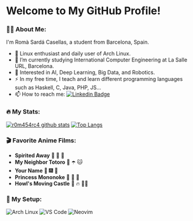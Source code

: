 # Welcome to My GitHub Profile!

### :man_technologist: About Me:

I'm Romà Sardá Casellas, a student from Barcelona, Spain.

- :penguin: Linux enthusiast and daily user of Arch Linux.
- :telescope: I’m currently studying International Computer Engineering at La Salle URL, Barcelona.
- :seedling: Interested in AI, Deep Learning, Big Data, and Robotics.
- :zap: In my free time, I teach and learn different programming languages such as Haskell, C, Java, PHP, JS...
- :mailbox: How to reach me: [![Linkedin Badge](https://img.shields.io/badge/-romasarca-blue?style=flat&logo=Linkedin&logoColor=white)](https://www.linkedin.com/in/romasarca/)

### :fire: My Stats:

[![r0m454rc4 github stats](https://github-readme-stats.vercel.app/api?username=r0m454rc4&theme=onedark&show_icons=true)](https://github.com/anuraghazra/github-readme-stats) 
[![Top Langs](https://github-readme-stats.vercel.app/api/top-langs/?username=r0m454rc4&layout=compact&theme=onedark&hide=html,css)](https://github.com/anuraghazra/github-readme-stats)

### :clapper: Favorite Anime Films:

- **Spirited Away** :pig: :dragon: :rainbow:
- **My Neighbor Totoro** :girl: :open_umbrella: :cat:
- **Your Name** :stars: :fireworks: :purple_heart:
- **Princess Mononoke** :evergreen_tree: :crown: :wolf:
- **Howl's Moving Castle** :european_castle: :fire: :mage_man:

### :penguin: My Setup:

![Arch Linux](https://img.shields.io/badge/Arch_Linux-1793D1?style=flat-square&logo=arch-linux&logoColor=white)
![VS Code](https://img.shields.io/badge/VS_Code-0078d7?style=flat-square&logo=visual-studio-code&logoColor=white)
![Neovim](https://img.shields.io/badge/Neovim-57A143?style=flat-square&logo=neovim&logoColor=white)
